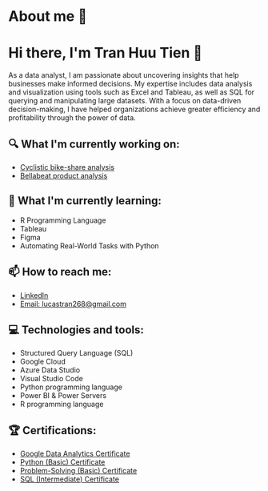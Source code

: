 # About me 👦
# Hi there, I'm Tran Huu Tien 👋

As a data analyst, I am passionate about uncovering insights that help businesses make informed decisions. My expertise includes data analysis and visualization using tools such as Excel and Tableau, as well as SQL for querying and manipulating large datasets. With a focus on data-driven decision-making, I have helped organizations achieve greater efficiency and profitability through the power of data.

## 🔍 What I'm currently working on:

- [Cyclistic bike-share analysis]()
- [Bellabeat product analysis]()

## 🌱 What I'm currently learning:

- R Programming Language
- Tableau
- Figma
- Automating Real-World Tasks with Python

## 📫 How to reach me:

- [LinkedIn](https://www.linkedin.com/in/lucas-tran-496847244/)
- [Email: lucastran268@gmail.com](mailto:lucastran268@gmail.com)

## 💻 Technologies and tools:

- Structured Query Language (SQL)
- Google Cloud
- Azure Data Studio
- Visual Studio Code
- Python programming language
- Power BI & Power Servers
- R programming language
<!--
## 📈 GitHub stats:
[![Anurag's GitHub stats](https://github-readme-stats.vercel.app/api?username=LucasAnalyst&show_icons=true&theme=radical)](https://github.com/anuraghazra/github-readme-stats)
-->
## 🏆 Certifications:

- [Google Data Analytics Certificate]()
- [Python (Basic) Certificate](https://www.hackerrank.com/certificates/90bb76329096)
- [Problem-Solving (Basic) Certificate](https://www.hackerrank.com/certificates/50fc517ec4f0)
- [SQL (Intermediate) Certificate](https://www.hackerrank.com/certificates/b94abb3d1459)
